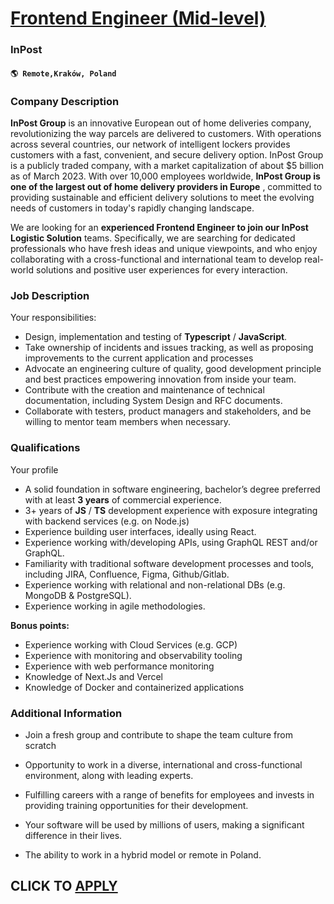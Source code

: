 # [Frontend Engineer (Mid-level)](https://www.remotewlb.com/apply/frontend-engineer-mid-level)  
### InPost  
#### `🌎 Remote,Kraków, Poland`  

### **Company Description**

 **InPost Group** is an innovative European out of home deliveries company, revolutionizing the way parcels are delivered to customers. With operations across several countries, our network of intelligent lockers provides customers with a fast, convenient, and secure delivery option. InPost Group is a publicly traded company, with a market capitalization of about $5 billion as of March 2023. With over 10,000 employees worldwide, **InPost Group is one of the largest out of home delivery providers in Europe** , committed to providing sustainable and efficient delivery solutions to meet the evolving needs of customers in today's rapidly changing landscape.

We are looking for an **experienced Frontend Engineer to join our InPost Logistic Solution** teams. Specifically, we are searching for dedicated professionals who have fresh ideas and unique viewpoints, and who enjoy collaborating with a cross-functional and international team to develop real-world solutions and positive user experiences for every interaction.

### **Job Description**

Your responsibilities:

  * Design, implementation and testing of **Typescript** / **JavaScript**. 
  * Take ownership of incidents and issues tracking, as well as proposing improvements to the current application and processes 
  * Advocate an engineering culture of quality, good development principle and best practices empowering innovation from inside your team. 
  * Contribute with the creation and maintenance of technical documentation, including System Design and RFC documents. 
  * Collaborate with testers, product managers and stakeholders, and be willing to mentor team members when necessary. 

### **Qualifications**

Your profile

  * A solid foundation in software engineering, bachelor’s degree preferred with at least **3 years** of commercial experience.
  * 3+ years of **JS** / **TS** development experience with exposure integrating with backend services (e.g. on Node.js)
  * Experience building user interfaces, ideally using React.
  * Experience working with/developing APIs, using GraphQL REST and/or GraphQL.
  * Familiarity with traditional software development processes and tools, including JIRA, Confluence, Figma, Github/Gitlab.
  * Experience working with relational and non-relational DBs (e.g. MongoDB & PostgreSQL).
  * Experience working in agile methodologies.

 **Bonus points:**

  * Experience working with Cloud Services (e.g. GCP) 
  * Experience with monitoring and observability tooling
  * Experience with web performance monitoring
  * Knowledge of Next.Js and Vercel
  * Knowledge of Docker and containerized applications

###  **Additional Information**

  * Join a fresh group and contribute to shape the team culture from scratch

  * Opportunity to work in a diverse, international and cross-functional environment, along with leading experts.
  * Fulfilling careers with a range of benefits for employees and invests in providing training opportunities for their development.
  * Your software will be used by millions of users, making a significant difference in their lives.
  * The ability to work in a hybrid model or remote​ in Poland.

  
## CLICK TO [APPLY](https://www.remotewlb.com/apply/frontend-engineer-mid-level)

